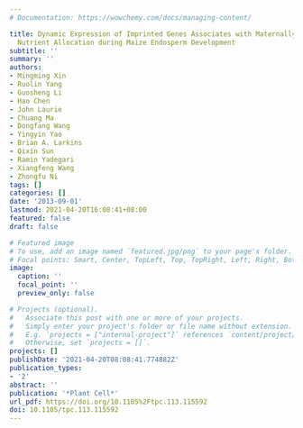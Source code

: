 ```yaml
---
# Documentation: https://wowchemy.com/docs/managing-content/

title: Dynamic Expression of Imprinted Genes Associates with Maternally Controlled
  Nutrient Allocation during Maize Endosperm Development
subtitle: ''
summary: ''
authors:
- Mingming Xin
- Ruolin Yang
- Guosheng Li
- Hao Chen
- John Laurie
- Chuang Ma
- Dongfang Wang
- Yingyin Yao
- Brian A. Larkins
- Qixin Sun
- Ramin Yadegari
- Xiangfeng Wang
- Zhongfu Ni
tags: []
categories: []
date: '2013-09-01'
lastmod: 2021-04-20T16:08:41+08:00
featured: false
draft: false

# Featured image
# To use, add an image named `featured.jpg/png` to your page's folder.
# Focal points: Smart, Center, TopLeft, Top, TopRight, Left, Right, BottomLeft, Bottom, BottomRight.
image:
  caption: ''
  focal_point: ''
  preview_only: false

# Projects (optional).
#   Associate this post with one or more of your projects.
#   Simply enter your project's folder or file name without extension.
#   E.g. `projects = ["internal-project"]` references `content/project/deep-learning/index.md`.
#   Otherwise, set `projects = []`.
projects: []
publishDate: '2021-04-20T08:08:41.774882Z'
publication_types:
- '2'
abstract: ''
publication: '*Plant Cell*'
url_pdf: https://doi.org/10.1105%2Ftpc.113.115592
doi: 10.1105/tpc.113.115592
---
```

